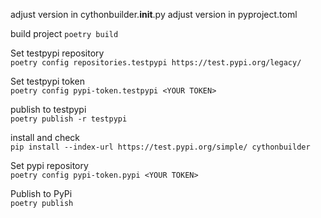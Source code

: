 adjust version in cythonbuilder.__init__.py
adjust version in pyproject.toml

build project
`poetry build`

Set testpypi repository  
`poetry config repositories.testpypi https://test.pypi.org/legacy/`  

Set testpypi token  
`poetry config pypi-token.testpypi <YOUR TOKEN>`  

publish to testpypi  
`poetry publish -r testpypi`  

install and check  
`pip install --index-url https://test.pypi.org/simple/ cythonbuilder`  

Set pypi repository  
`poetry config pypi-token.pypi <YOUR TOKEN>`  

Publish to PyPi  
`poetry publish`  